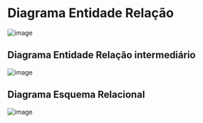 # Diagrama Entidade Relação

![image](https://github.com/tads-cnat/trabalhos-voluntarios/assets/112009958/67592c09-d4da-4909-a6e4-f973bc34e0eb)

## Diagrama Entidade Relação intermediário

![image](https://github.com/tads-cnat/trabalhos-voluntarios/assets/112009958/aebbf95e-dac4-4c67-aeda-c20c25e7f0ef)

## Diagrama Esquema Relacional

![image](https://github.com/tads-cnat/trabalhos-voluntarios/assets/112009958/7e647a31-b48e-48a2-a0eb-54a9eacebf15)
